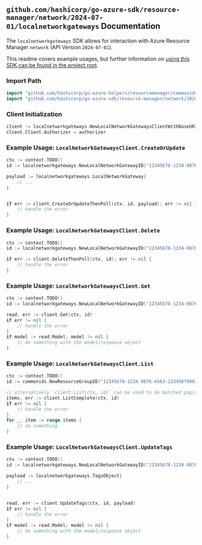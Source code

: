
## `github.com/hashicorp/go-azure-sdk/resource-manager/network/2024-07-01/localnetworkgateways` Documentation

The `localnetworkgateways` SDK allows for interaction with Azure Resource Manager `network` (API Version `2024-07-01`).

This readme covers example usages, but further information on [using this SDK can be found in the project root](https://github.com/hashicorp/go-azure-sdk/tree/main/docs).

### Import Path

```go
import "github.com/hashicorp/go-azure-helpers/resourcemanager/commonids"
import "github.com/hashicorp/go-azure-sdk/resource-manager/network/2024-07-01/localnetworkgateways"
```


### Client Initialization

```go
client := localnetworkgateways.NewLocalNetworkGatewaysClientWithBaseURI("https://management.azure.com")
client.Client.Authorizer = authorizer
```


### Example Usage: `LocalNetworkGatewaysClient.CreateOrUpdate`

```go
ctx := context.TODO()
id := localnetworkgateways.NewLocalNetworkGatewayID("12345678-1234-9876-4563-123456789012", "example-resource-group", "localNetworkGatewayName")

payload := localnetworkgateways.LocalNetworkGateway{
	// ...
}


if err := client.CreateOrUpdateThenPoll(ctx, id, payload); err != nil {
	// handle the error
}
```


### Example Usage: `LocalNetworkGatewaysClient.Delete`

```go
ctx := context.TODO()
id := localnetworkgateways.NewLocalNetworkGatewayID("12345678-1234-9876-4563-123456789012", "example-resource-group", "localNetworkGatewayName")

if err := client.DeleteThenPoll(ctx, id); err != nil {
	// handle the error
}
```


### Example Usage: `LocalNetworkGatewaysClient.Get`

```go
ctx := context.TODO()
id := localnetworkgateways.NewLocalNetworkGatewayID("12345678-1234-9876-4563-123456789012", "example-resource-group", "localNetworkGatewayName")

read, err := client.Get(ctx, id)
if err != nil {
	// handle the error
}
if model := read.Model; model != nil {
	// do something with the model/response object
}
```


### Example Usage: `LocalNetworkGatewaysClient.List`

```go
ctx := context.TODO()
id := commonids.NewResourceGroupID("12345678-1234-9876-4563-123456789012", "example-resource-group")

// alternatively `client.List(ctx, id)` can be used to do batched pagination
items, err := client.ListComplete(ctx, id)
if err != nil {
	// handle the error
}
for _, item := range items {
	// do something
}
```


### Example Usage: `LocalNetworkGatewaysClient.UpdateTags`

```go
ctx := context.TODO()
id := localnetworkgateways.NewLocalNetworkGatewayID("12345678-1234-9876-4563-123456789012", "example-resource-group", "localNetworkGatewayName")

payload := localnetworkgateways.TagsObject{
	// ...
}


read, err := client.UpdateTags(ctx, id, payload)
if err != nil {
	// handle the error
}
if model := read.Model; model != nil {
	// do something with the model/response object
}
```
